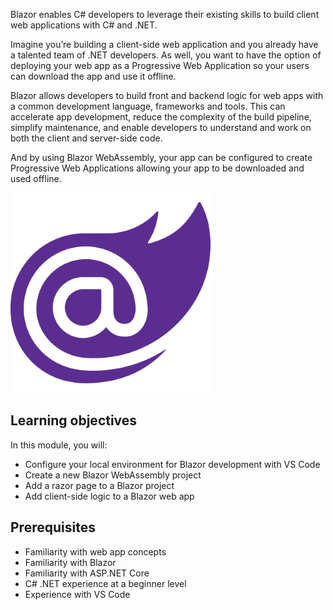 Blazor enables C# developers to leverage their existing skills to build client web applications with C# and .NET.

Imagine you’re building a client-side web application and you already have a talented team of .NET developers. As well, you want to have the option of deploying your web app as a Progressive Web Application so your users can download the app and use it offline.

Blazor allows developers to build front and backend logic for web apps with a common development language, frameworks and tools. This can accelerate app development, reduce the complexity of the build pipeline, simplify maintenance, and enable developers to understand and work on both the client and server-side code.

And by using Blazor WebAssembly, your app can be configured to create Progressive Web Applications allowing your app to be downloaded and used offline.


![](../media/BrandBlazor.png)

## Learning objectives

In this module, you will:

- Configure your local environment for Blazor development with VS Code
- Create a new Blazor WebAssembly project
- Add a razor page to a Blazor project
- Add client-side logic to a Blazor web app

## Prerequisites

- Familiarity with web app concepts
- Familiarity with Blazor
- Familiarity with ASP.NET Core
- C# .NET experience at a beginner level
- Experience with VS Code